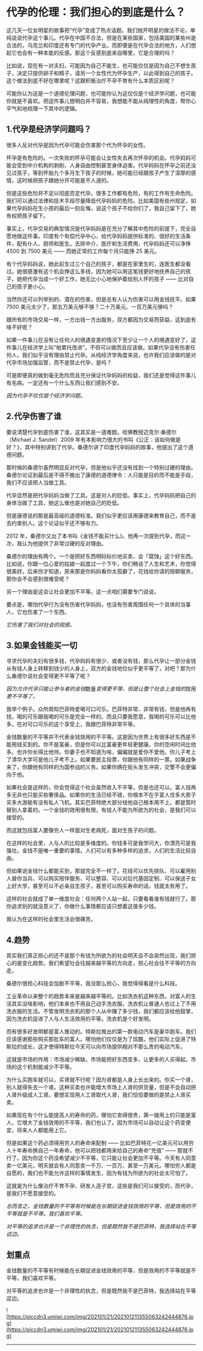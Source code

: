 # 代孕的伦理：我们担心的到底是什么？

这几天一位女明星的故事把“代孕”变成了热点话题。我们抛开明星的做法不论，单纯说说代孕这个事儿。代孕在中国不合法，但是在某些国家，包括美国的某些州是合法的，乌克兰和印度还有专门的代孕产业。而即便是在代孕合法的地方，人们想起它也会有一种本能的反感。那这个反感到底来自哪里，它是合理的吗？

比如说，现在有一对夫妇，可能因为自己不能生，也可能仅仅是因为自己不想生孩子，决定只提供卵子和精子，请另一个女性代为怀孕生产，以此得到自己的孩子。这个做法到底不好在哪里呢？这跟积极治疗不孕不育有什么本质区别呢？

可能你认为这是一个道德伦理问题，也可能你认为这仅仅是个经济学问题，也可能你就是不喜欢。把这件事儿想明白并不容易，我想能不能从纯理性的角度，帮你心平气和地梳理一下其中的逻辑。

## 1.代孕是经济学问题吗？

很多人反对代孕是因为代孕可能会伤害那个代为怀孕的女性。

怀孕是有危险的。一次失败的怀孕可能会让女性失去再次怀孕的机会。代孕妈妈可能会受到中介机构的剥削、人身自由控制甚至身体迫害。代孕妈妈在怀孕之前还没见过孩子，等到怀胎九个多月生下孩子的时候，她可能已经跟孩子产生了深厚的感情，这时候把孩子跟她分开可能是不人道的。

但是这些危险并不足以彻底否定代孕。很多工作都有危险，有的工作有生命危险。我们可以通过法律和技术手段尽量降低代孕妈妈的危险。比如美国有些州规定，如果代孕妈妈在生小孩的最后一刻反悔，说这个孩子不给你们了，我自己留下了，她有权把孩子留下。

事实上，代孕交易的典型情况是代孕妈妈是在充分了解其中危险的前提下，完全自愿地做这件事。印度有个有偿代孕中心，给代孕妈妈提供标准的、很好的生活条件，配有仆人、厨师和医生。去除中介、医疗和生活费用，代孕妈妈还可以净挣 4500 到 7500 美元 —— 而她正常的工作每个月只能挣 25 美元。

有个代孕妈妈说，她此前生过三个自己的孩子，都是在家里生的，连医生都没看过。她很感激有这个机会挣这么多钱，因为她可以用这笔钱更好地抚养自己的孩子。她把代孕当成一个好工作，她无比小心地保护着给别人怀的孩子 —— 比对自己的孩子更小心。

当然你还可以列举别的、潜在的伤害，但是总有人认为伤害可以用金钱抚平。如果 7500 美元太少了，那五万美元够不够？二十万美元、一百万美元够吗？

跟所有的市场交易一样，一方出钱一方出服务，双方都因为交易而获益，这到底有啥不好呢？

如果一件事儿在没有让任何人的境遇变差的情况下至少让一个人的境遇变好了，这件事儿在经济学上叫“帕累托改进”，不但可以做而且应该做。如果代孕没有伤害任何人，我们似乎没有理由禁止代孕。从纯经济学角度来说，也许我们应该做的是对代孕市场加强监管，而不是禁止代孕，是吗？

可是即便真的做到毫无危险而且充分保证代孕妈妈的权益，我们还是觉得这件事儿有毛病。一定还有一个什么东西让我们感到不安。

 *因为代孕不仅仅是个经济学问题。*

## 2.代孕伤害了谁

要说清楚代孕到底伤害了谁，这其实是一道难题。哈佛教授迈克尔·桑德尔（Michael J. Sandel）2009 年有本影响力很大的书叫《公正：该如何做是好？》，其中特别讲到了代孕。桑德尔讲了印度代孕妈妈的故事，他提出了这个道德问题。

那时候的桑德尔虽然明显反对代孕，但是他似乎还没有找到一个特别过硬的理由。桑德尔论证到最后是不得不搬出了康德的道德律令：人只能是目的而不能是手段，我们不应该把人当做工具。

代孕显然是把代孕妈妈当做了工具。这是对人的贬低。事实上，代孕妈妈把自己的身体当做了工具，她这么做也是对她自己的贬低。

但是康德说的那是最高级的道德标准。我们似乎更应该用康德来教育自己，而不是去约束别人。这个论证似乎还不够有力。

2012 年，桑德尔又出了本书叫《金钱不能买什么》。他再一次提到代孕，而这一次，我认为他提供了非常过硬的反对理由。

桑德尔的理由有两个。一个是把好东西明码标价地买卖，会「腐蚀」这个好东西。比如说，你跟一位心爱的姑娘一起度过一个下午，你们畅谈了人生和艺术，你觉得很美好。后来你才知道，原来那是你妈妈看你太孤僻了，花钱给你请的陪聊服务，那你会不会感到很难受呢？

另一个理由是这会让社会更加不平等。这一点咱们需要专门说说。

要点是，哪怕代孕行为没有伤害代孕妈妈，也没有伤害周围任何一个具体的当事人，它也伤害了一个东西。

 *它伤害了我们对社会的观感。*

## 3.如果金钱能买一切

寻求代孕的夫妇有很多钱，代孕妈妈有很少、或者没有钱，那么代孕让一部分金钱从有钱人身上转移到钱少的人身上，双方的金钱地位似乎更平等了，对吧？那为什么桑德尔说社会变得更不平等了呢？

 *因为允许代孕只能让参与者的金钱*数量*变得更平等，但是让整个社会上金钱的*效用*更不平等了。*

我举个例子。众所周知巴菲特爱喝可口可乐。巴菲特非常、非常有钱，但是他再有钱，喝的可乐跟我喝的可乐是完全一样的。而且只要我愿意，我喝的可乐可以比他多。在对可口可乐的这个享受上，我跟巴菲特非常平等。

金钱数量的不平等并不代表金钱效用的不平等。这是因为世界上有很多好东西是不能用钱买到的。你不是富豪，但是你可以比富豪更年轻更健康。你的空闲时间比他多。也许你长得比他帅。你妻子也不知道为啥，偏偏就是爱你不爱他。你儿子考上了清华大学可是他儿子考不上。如果要民主投票，你跟他有同样的一票。如果战争来了，你跟他有同样的为国参战的义务。如果你俩在街头发生冲突，交警不会更偏向于他。

如果社会是这样的，你会觉得这个社会虽然收入不平等，但是也还可以。富人钱再多无非也只能买些奢侈品。如果你的生活已经不错，你根本不在乎富人住多大房子买多大游艇有没有私人飞机。其实巴菲特绝大部分钱他自己根本用不上，都是暂时替别人拿着的。一个金钱的效用很有限，有钱人不能为所欲为的社会，是我们可以接受的。

而这就包括富人要像穷人一样面对生老病死，面对生孩子的问题。

在这样的社会里，人与人的比较是多维度的。你钱多可是我学问大，你漂亮可是我强壮。金钱不是唯一重要的事情。人们可以有多种多样的追求，人们的生活比较自由。

但如果说金钱什么都能买到，那就完全不一样了。花钱可以优先排队、可以雇用别人替你当兵、可以购买陪伴服务、可以整容、可以对后代基因定制、可以保送子女上好大学，甚至可以不必亲自生孩子，甚至可以购买寿命的话，钱就太有用了。

这样的社会就成了单一维度社会：任何两个人站一起，只要看看谁有钱就行了。那你追求别的就没意义了，你做什么事情都应该只想着这值多少钱。

我认为在这样的社会里生活会很痛苦。

## 4.趋势

其实我们真正担心的还不是那个有钱为所欲为的社会明天会不会突然出现，我们担心的是变化趋势。我们希望社会往越来越平等的方向走，担心社会往不平等的方向走。

桑德尔很担心科技会加剧不平等，我没那么担心，我觉得得看是什么科技。

工业革命以来整个的趋势本来是越来越平等的。比如洗衣机这种东西，对富人的生活其实没啥影响，他们本来也不用自己动手洗衣服。洗衣机让普通人也过上了不用洗衣服的生活。不管发明洗衣机的那个人从中赚了多少钱，我们都应该给他鼓掌，因为洗衣机促进了人与人生活效用的平等。洗衣机是个好发明。

而有很多好发明都是富人推动的。特斯拉推出的第一款电动汽车是豪华跑车。我们应该感谢那些购买那批车的富人。哪怕他们仅仅是为了炫酷，他们实际上促进了特斯拉的成长，这才使得特斯拉今天可以向市场提供相对不那么贵的电动汽车。

这就是市场的作用：市场减少稀缺。市场能把好东西变多，让更多的人买得起。市场的这个机制能减少不平等。

为什么买跑车就可以，买肾就不行呢？因为肾都是人身上长出来的。你买一个肾，别人就得失去一个肾。这种买卖也许能增大市场上人肾的供货量，但是不会自动把人肾升级成人工肾。要想实现用人工肾取代人肾，我们恰恰要做的是禁止人肾买卖。

如果现在有个什么能提高人的寿命的药，哪怕它卖得很贵，第一拨用上的只能是富人，它增大了金钱效用的不平等，我们也认了。因为市场可以自动让这个药变便宜，将来人人都能用上它。

但是如果这个药必须得用穷人的寿命来配制 —— 比如巴菲特花一亿美元可以用穷人十年寿命换自己一年寿命，他可以把钱都用来给自己的寿命“充值” —— 那就不行了。因为你这个药没希望减少不平等，它只能让社会更加不平等。今天有人同意卖一亿美元，明天就会有人同意卖一千万、一百万、甚至一万美元。哪怕穷人都是自愿的，我们也不能允许这样的事情发生，因为有钱为所欲为的社会太可怕了。

这就是为什么像治疗不育不孕、研发人造子宫，这些是我们可以接受的，而代孕，是我们不愿意接受的。

 *总而言之，金钱数量的不平等有时候能在长期促进金钱效用的平等，但是效用的不平等就是不平等。我们喜欢平等。*

 *对平等的追求也许是一个非理性的执念，但是既然我不是巴菲特，我选择站在平等这边。*

## 划重点

金钱数量的不平等有时候能在长期促进金钱效用的平等，但是效用的不平等就是不平等。我们喜欢平等。

对平等的追求也许是一个非理性的执念，但是既然我不是巴菲特，我选择站在平等这边。

![https://piccdn3.umiwi.com/img/202101/21/202101211355063242444876.jpg](https://piccdn3.umiwi.com/img/202101/21/202101211355063242444876.jpg)

---
